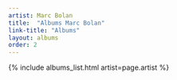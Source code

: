 ```yaml
---
artist: Marc Bolan
title:  "Albums Marc Bolan"
link-title: "Albums"
layout: albums
order: 2
---
```



{% include albums_list.html artist=page.artist %}
